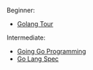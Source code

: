 Beginner:
- [Golang Tour](https://tour.golang.org/welcome/1)

Intermediate:
- [Going Go Programming](https://www.goinggo.net/)
- [Go Lang Spec](https://golang.org/ref/spec)
